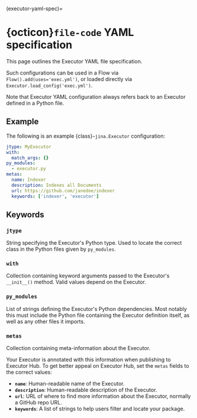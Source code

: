 (executor-yaml-spec)=
# {octicon}`file-code` YAML specification

This page outlines the Executor YAML file specification.

Such configurations can be used in a Flow via `Flow().add(uses='exec.yml')`, or loaded directly via `Executor.load_config('exec.yml')`.

Note that Executor YAML configuration always refers back to an Executor defined in a Python file.

## Example

The following is an example {class}`~jina.Executor` configuration:

```yaml
jtype: MyExecutor
with:
  match_args: {}
py_modules:
  - executor.py
metas:
  name: Indexer
  description: Indexes all Documents
  url: https://github.com/janedoe/indexer
  keywords: ['indexer', 'executor']
```

## Keywords

### `jtype`
String specifying the Executor's Python type. Used to locate the correct class in the Python files given by `py_modules`.

### `with`
Collection containing keyword arguments passed to the Executor's `__init__()` method. Valid values depend on the Executor.

### `py_modules`
List of strings defining the Executor's Python dependencies. Most notably this must include the Python file containing the Executor definition itself, as well as any other files it imports.

### `metas`
Collection containing meta-information about the Executor.

Your Executor is annotated with this information when publishing to Executor Hub. To get better appeal on Executor Hub, set the `metas` fields to the correct values:

- **`name`**: Human-readable name of the Executor.
- **`description`**: Human-readable description of the Executor. 
- **`url`**: URL of where to find more information about the Executor, normally a GitHub repo URL.
- **`keywords`**: A list of strings to help users filter and locate your package.
